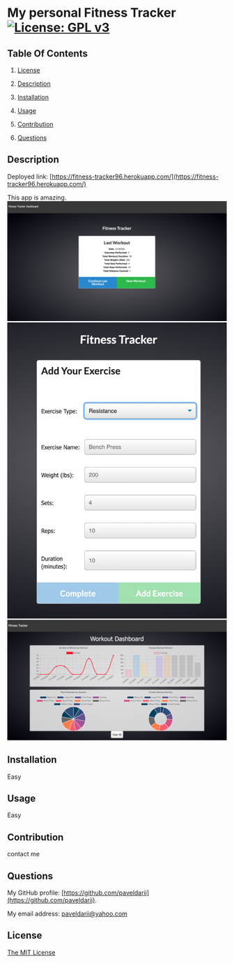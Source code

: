 # My personal Fitness Tracker [![License: GPL v3](https://img.shields.io/badge/License-MIT-yellow.svg)](https://opensource.org/licenses/MIT)

## Table Of Contents

1. [License](#license)

2. [Description](#description)

3. [Installation](#installation)

4. [Usage](#usage)

5. [Contribution](#Contribution)

6. [Questions](#questions)

## Description

Deployed link: [https://fitness-tracker96.herokuapp.com/](https://fitness-tracker96.herokuapp.com/)

This app is amazing.
![Index page](screenshots/index.png)
![Add exercises](screenshots/add-exercise.png)
![Statistics](screenshots/stats.png)

## Installation

Easy

## Usage

Easy

## Contribution

contact me

## Questions

My GitHub profile: [https://github.com/paveldarii](https://github.com/paveldarii).

My email address: paveldarii@yahoo.com

## License

[The MIT License](https://opensource.org/licenses/MIT/)
